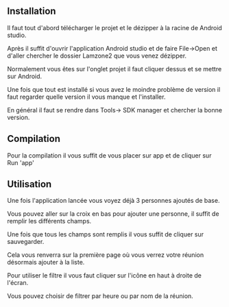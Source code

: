 ## Installation
Il faut tout d'abord télécharger le projet et le dézipper à la racine de Android studio.

Après il suffit d'ouvrir l'application Android studio et de faire File->Open et d'aller chercher le dossier Lamzone2 que vous venez dézipper.

Normalement vous êtes sur l'onglet projet il faut cliquer dessus et se mettre sur Android.

Une fois que tout est installé si vous avez le moindre problème de version il faut regarder quelle version il vous manque et l'installer.

En général il faut se rendre dans Tools-> SDK manager et chercher la bonne version.

## Compilation

Pour la compilation il vous suffit de vous placer sur app et de cliquer sur Run 'app'

## Utilisation
Une fois l'application lancée vous voyez déjà 3 personnes ajoutés de base.

Vous pouvez aller sur la croix en bas pour ajouter une personne, il suffit de remplir les différents champs.

Une fois que tous les champs sont remplis il vous suffit de cliquer sur sauvegarder.

Cela vous renverra sur la première page où vous verrez votre réunion désormais ajouter à la liste.

Pour utiliser le filtre il vous faut cliquer sur l'icône en haut à droite de l'écran.

Vous pouvez choisir de filtrer par heure ou par nom de la réunion.

